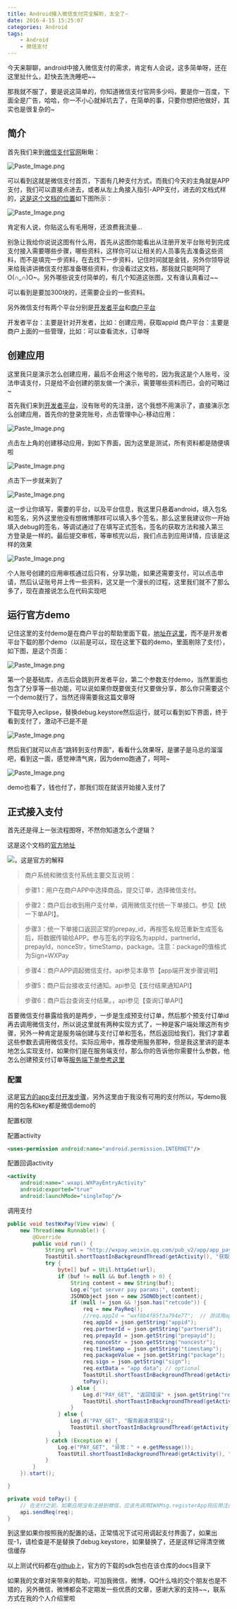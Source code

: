```yaml
---
title: Android接入微信支付完全解析，太全了~
date: 2016-4-15 15:25:07
categories: Android
tags: 
    - Android
    - 微信支付
---
```

今天来聊聊，android中接入微信支付的需求，肯定有人会说，这多简单呀，还在这里扯什么，赶快去洗洗睡吧~~

那我就不服了，要是说这简单的，你知道微信支付官网多少吗，要是你一百度，下面全是广告，哈哈，你一不小心就掉坑去了，在简单的事，只要你想把他做好，其实也是很复杂的~

## 简介

首先我们来到[微信支付官网](https://pay.weixin.qq.com/index.php)瞅瞅：

![Paste_Image.png](http://7qnc6h.com1.z0.glb.clouddn.com/1.png)

可以看到这就是微信支付首页，下面有几种支付方式，而我们今天的主角就是APP支付，我们可以直接点进去，或者从左上角接入指引-APP支付，进去的文档式样的，[这是这个文档的位置](http://kf.qq.com/faq/120911VrYVrA150906F3qqY3.html)如下图所示：

![Paste_Image.png](http://7qnc6h.com1.z0.glb.clouddn.com/2.png)

肯定有人说，你贴这么有毛用呀，还浪费我流量...

别急让我给你说说这图有什么用，首先从这图你能看出从注册开发平台账号到完成支付接入需要哪些步骤，哪些资料，这样你可以让相关的人员事先去准备这些资料，而不是填完一步资料，在去找下一步资料，记住时间就是金钱，另外你领导说来给我讲讲微信支付那准备哪些资料，你没看过这文档，那我就只能呵呵了O(∩_∩)O~。另外哪些说支付简单的，有几个知道这张图，又有谁认真看过~~

可以看到是要加300块的，还需要企业的一些资料。

另外微信支付有两个平台分别是[开发者平台](https://open.weixin.qq.com/)和[商户平台](https://pay.weixin.qq.com)

开发者平台：主要是针对开发者，比如：创建应用，获取appid
商户平台：主要是商户上面的一些管理，比如：可以查看流水，订单呀

## 创建应用

这里我只是演示怎么创建应用，最后不会用这个账号的，因为我这是个人账号，没法申请支付，只是给不会创建的朋友做一个演示，需要哪些资料而已，会的可略过~

首先我们来到[开发者平台](https://open.weixin.qq.com/)，没有账号的先注册，这个我想不用演示了，直接演示怎么创建应用，首先你的登录完账号，点击管理中心-移动应用：

![Paste_Image.png](http://7qnc6h.com1.z0.glb.clouddn.com/3.png)

点击左上角的创建移动应用，到如下界面，因为这里是测试，所有资料都是随便填啦

![Paste_Image.png](http://7qnc6h.com1.z0.glb.clouddn.com/4.png)

点击下一步就来到了

![Paste_Image.png](http://7qnc6h.com1.z0.glb.clouddn.com/5.png)

这一步让你填写，需要的平台，以及平台信息，我这里只悬着android，填入包名和签名，另外这里他没有想微博那样可以填入多个签名，那么这里我建议你一开始填入debug的签名，等调试通过了在填写正式签名，签名的获取方法和接入第三方登录是一样的。最后提交审核，等审核完以后，我们点击到应用详情，应该是这样的效果

![Paste_Image.png](http://7qnc6h.com1.z0.glb.clouddn.com/6.png)

个人账号创建的应用审核通过后只有，分享功能，如果还需要支付，可以点击申请，然后认证账号并上传一些资料，这又是一个漫长的过程，这里我们就不了那么多了，现在直接说怎么在代码实现吧

## 运行官方demo

记住这里的支付demo是在商户平台的帮助里面下载，[地址在这里](https://pay.weixin.qq.com/wiki/doc/api/app/app.php?chapter=11_1)，而不是开发者平台下载的那个demo（以前是可以，现在这里下载的demo，里面剔除了支付），如下图，是这个页面：

![Paste_Image.png](http://7qnc6h.com1.z0.glb.clouddn.com/7.png)

第一个是基础库，点击后会跳到开发者平台，第二个参数支付demo，当然里面也包含了分享等一些功能，可以说如果你既要做支付又要做分享，那么你只需要这个一个demo就行了，当然还得需要我这篇文章呀

下载完导入eclipse，替换debug.keystore然后运行，就可以看到如下界面，终于看到支付了，激动不已是不是

![Paste_Image.png](http://7qnc6h.com1.z0.glb.clouddn.com/8.png)

然后我们就可以点击“跳转到支付界面”，看看什么效果呀，是骡子是马总的溜溜吧，看到这一面，感觉神清气爽，因为demo跑通了，呵呵~

![Paste_Image.png](http://7qnc6h.com1.z0.glb.clouddn.com/9.png)

demo也看了，钱也付了，那我们现在就该开始接入支付了

## 正式接入支付

首先还是得上一张流程图呀，不然你知道怎么个逻辑？

这是这个文档的[官方地址](https://pay.weixin.qq.com/wiki/doc/api/app/app.php?chapter=8_3)

![](https://pay.weixin.qq.com/wiki/doc/api/img/chapter8_3_1.png)，这是官方的解释

> 商户系统和微信支付系统主要交互说明：

> 步骤1：用户在商户APP中选择商品，提交订单，选择微信支付。

> 步骤2：商户后台收到用户支付单，调用微信支付统一下单接口。参见【统一下单API】。

> 步骤3：统一下单接口返回正常的prepay_id，再按签名规范重新生成签名后，将数据传输给APP。参与签名的字段名为appId，partnerId，prepayId，nonceStr，timeStamp，package。注意：package的值格式为Sign=WXPay 

> 步骤4：商户APP调起微信支付。api参见本章节【app端开发步骤说明】

> 步骤5：商户后台接收支付通知。api参见【支付结果通知API】

> 步骤6：商户后台查询支付结果。，api参见【查询订单API】

首要微信支付暴露给我的是两步，一步是生成预支付订单，然后那个预支付订单id再去调用微信支付，所以说这里就有两种实现方式了，一种是客户端处理这所有步骤，另外一种肯定是服务端创建与支付订单和签名，然后返回给我们，我们才拿着这些参数去调用微信支付。实际应用中，推荐使用服务那种，但是我这里讲的是本地怎么实现支付，如果你们是在服务端支付，那么你的告诉他你需要什么参数，他怎么创建预支付订单等[服务端下单参考这里](https://pay.weixin.qq.com/wiki/doc/api/app/app.php?chapter=9_1)

### 配置

这是[官方的app支付开发步骤](https://pay.weixin.qq.com/wiki/doc/api/app/app.php?chapter=8_5)，另外这里由于我没有可用的支付所以，写demo我用的包名和key都是微信demo的

配置权限

配置activity

```xml
<uses-permission android:name="android.permission.INTERNET"/>
```

配置回调activity
```xml
<activity
    android:name=".wxapi.WXPayEntryActivity"
    android:exported="true"
    android:launchMode="singleTop"/>
```

调用支付

```java
public void testWxPay(View view) {
    new Thread(new Runnable() {
        @Override
        public void run() {
            String url = "http://wxpay.weixin.qq.com/pub_v2/app/app_pay.php?plat=android";
            ToastUtil.shortToastInBackgroundThread(getActivity(), "获取订单中...");
            try {
                byte[] buf = Util.httpGet(url);
                if (buf != null && buf.length > 0) {
                    String content = new String(buf);
                    Log.e("get server pay params:", content);
                    JSONObject json = new JSONObject(content);
                    if (null != json && !json.has("retcode")) {
                        req = new PayReq();
                        //req.appId = "wxf8b4f85f3a794e77";  // 测试用appId
                        req.appId = json.getString("appid");
                        req.partnerId = json.getString("partnerid");
                        req.prepayId = json.getString("prepayid");
                        req.nonceStr = json.getString("noncestr");
                        req.timeStamp = json.getString("timestamp");
                        req.packageValue = json.getString("package");
                        req.sign = json.getString("sign");
                        req.extData = "app data"; // optional
                        ToastUtil.shortToastInBackgroundThread(getActivity(), "正常调起支付");
                        toPay();
                    } else {
                        Log.d("PAY_GET", "返回错误" + json.getString("retmsg"));
                        ToastUtil.shortToastInBackgroundThread(getActivity(), "返回错误" + json.getString("retmsg"));
                    }
                } else {
                    Log.d("PAY_GET", "服务器请求错误");
                    ToastUtil.shortToastInBackgroundThread(getActivity(), "服务器请求错误");
                }
            } catch (Exception e) {
                Log.e("PAY_GET", "异常：" + e.getMessage());
                ToastUtil.shortToastInBackgroundThread(getActivity(), "异常：" + e.getMessage());
            }
        }
    }).start();

}

private void toPay() {
    // 在支付之前，如果应用没有注册到微信，应该先调用IWXMsg.registerApp将应用注册到微信
    api.sendReq(req);
}
```

到这里如果你按照我的配置的话，正常情况下试可用调起支付界面了，如果出现-1，请检查是不是替换了debug.keystore，如果替换了，还是这样记得清空微信缓存

以上测试代码都在[github](https://github.com/lifengsofts/TestThirdPartyFunction)上，官方的下载的sdk包也在该仓库的docs目录下

如果我的文章对来带来的帮助，可加我微信，微博，QQ什么啥的交个朋友也是不错的，另外微信，微博都会不定期发一些优质的文章，感谢大家的支持~~，联系方式在我的个人介绍里啦